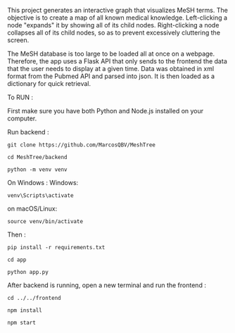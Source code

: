 This project generates an interactive graph that visualizes MeSH terms. The objective is to create a map of all known medical knowledge. Left-clicking a node "expands" it by showing all of its child nodes. Right-clicking a node collapses all of its child nodes, so as to prevent excessively cluttering the screen. 

The MeSH database is too large to be loaded all at once on a webpage. Therefore, the app uses a Flask API that only sends to the frontend the data that the user needs to display at a given time. Data was obtained in xml format from the Pubmed API and parsed into json. It is then loaded as a dictionary for quick retrieval. 

To RUN : 

First make sure you have both Python and Node.js installed on your computer.

Run backend :

```
git clone https://github.com/MarcosQBV/MeshTree

cd MeshTree/backend

python -m venv venv
```

On Windows : Windows:

```
venv\Scripts\activate
```
on macOS/Linux:

```
source venv/bin/activate
```
Then :

```
pip install -r requirements.txt

cd app

python app.py
```

After backend is running, open a new terminal and run the frontend : 

```
cd ../../frontend

npm install

npm start
```

